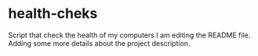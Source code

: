 # health-cheks
Script that check the health of my computers
I am editing the README file. Adding some more details about the project description.

